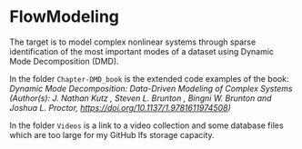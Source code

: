 # FlowModeling
The target is to model complex nonlinear systems through sparse identification of the most important modes of a dataset using Dynamic Mode Decomposition (DMD).

In the folder `Chapter-DMD_book` is the extended code examples of the book: _Dynamic Mode Decomposition: Data-Driven Modeling of Complex Systems (Author(s): J. Nathan Kutz , Steven L. Brunton , Bingni W. Brunton and Joshua L. Proctor, https://doi.org/10.1137/1.9781611974508)_

In the folder `Videos` is a link to a video collection and some database files which are too large for my GitHub lfs storage capacity.
